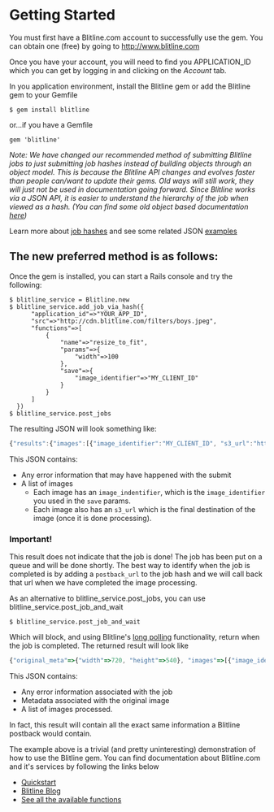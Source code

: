 Getting Started
===============

You must first have a Blitline.com account to successfully use the gem. You can obtain one (free) by going to http://www.blitline.com

Once you have your account, you will need to find you APPLICATION_ID which you can get by logging in and clicking on the *Account* tab.


In you application environment, install the Blitline gem or add the Blitline gem to your Gemfile

    $ gem install blitline

or...if you have a Gemfile

    gem 'blitline'

*Note: We have changed our recommended method of submitting Blitline jobs to just submitting job hashes instead of building
objects through an object model. This is because the Blitline API changes and evolves faster than people can/want to update their gems. 
Old ways will still work, they will just not be used in documentation going forward. Since Blitline works via a JSON API, it is
easier to understand the hierarchy of the job when viewed as a hash. (You can find some old object based documentation [here](https://github.com/blitline-dev/blitline/wiki))*

Learn more about [job hashes](http://www.blitline.com/docs/api) and see some related JSON [examples](http://www.blitline.com/docs/examples)

## The new preferred method is as follows:

Once the gem is installed, you can start a Rails console and try the following:

    $ blitline_service = Blitline.new
    $ blitline_service.add_job_via_hash({
          "application_id"=>"YOUR_APP_ID",
          "src"=>"http://cdn.blitline.com/filters/boys.jpeg",
          "functions"=>[
              {
                  "name"=>"resize_to_fit",
                  "params"=>{
                      "width"=>100
                  },
                  "save"=>{
                      "image_identifier"=>"MY_CLIENT_ID"
                  }
              }
          ]
      })
    $ blitline_service.post_jobs

The resulting JSON will look something like:

```js
{"results":{"images":[{"image_identifier":"MY_CLIENT_ID", "s3_url":"http://s3.amazonaws.com/blitline/9393939393/99/6CPGskk11mM-B8zaCYUJzqbw.jpg"}] ,"job_id":"4JVyFJBIhlpHNXLK-YClq5g"}}
```

This JSON contains:

- Any error information that may have happened with the submit
- A list of images
  - Each image has an `image_indentifier`, which is the `image_identifier` you used in the `save` params.
  - Each image also has an `s3_url` which is the final destination of the image (once it is done processing).

### Important! ###
This result does not indicate that the job is done! The job has been put on a queue and will be done shortly. The best
way to identify when the job is completed is by adding a `postback_url` to the job hash and we will call back that url
when we have completed the image processing.

As an alternative to blitline_service.post_jobs, you can use blitline_service.post_job_and_wait

    $ blitline_service.post_job_and_wait

Which will block, and using Blitline's [long polling](http://www.blitline.com/docs/polling) functionality, return when the job is completed. The returned result will look like

```js
{"original_meta"=>{"width"=>720, "height"=>540}, "images"=>[{"image_identifier"=>"MY_CLIENT_ID", "s3_url"=>"http://s3.amazonaws.com/blitline/2013082822/20/7J6Izja0hkG7rvNj-MUJDfQ.jpg", "meta"=>{"width"=>100, "height"=>75}}], "job_id"=>"9hgxoQ10WI7YN2QcioUarbA"}
```

This JSON contains:
- Any error information associated with the job
- Metadata associated with the original image
- A list of images processed.

In fact, this result will contain all the exact same information a Blitline postback would contain.

The example above is a trivial (and pretty uninteresting) demonstration of how to use the Blitline gem. You can find documentation about Blitline.com and it's services by following the links below

* [Quickstart](http://www.blitline.com/docs/quickstart)
* [Blitline Blog](http://blitline.tumblr.com)
* [See all the available functions](http://www.blitline.com/docs/functions)

